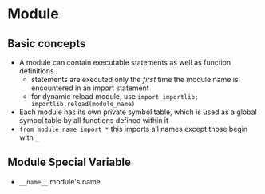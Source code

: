 # Module

## Basic concepts
* A module can contain executable statements as well as function definitions
    - statements are executed only the *first* time the module name is encountered in an import statement
    - for dynamic reload module, use `import importlib; importlib.reload(module_name)`
* Each module has its own private symbol table, which is used as a global symbol table by all functions defined within it
* `from module_name import *` this imports all names except those begin with `_`

## Module Special Variable
* `__name__` module's name
